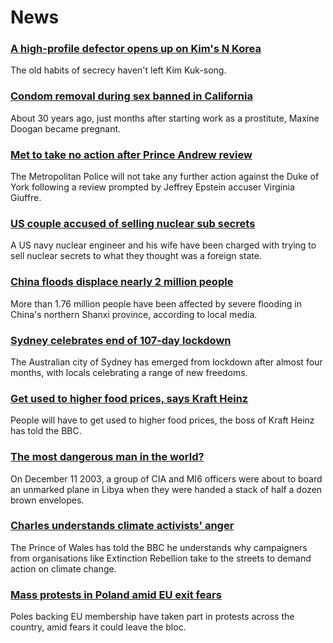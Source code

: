 # News
### [A high-profile defector opens up on Kim's N Korea](https://www.bbc.com/news/world-asia-58838834)
The old habits of secrecy haven't left Kim Kuk-song.
### [Condom removal during sex banned in California](https://www.bbc.com/news/world-us-canada-58848000)
About 30 years ago, just months after starting work as a prostitute, Maxine Doogan became pregnant. 
### [Met to take no action after Prince Andrew review](https://www.bbc.com/news/uk-58866108)
The Metropolitan Police will not take any further action against the Duke of York following a review prompted by Jeffrey Epstein accuser Virginia Giuffre.
### [US couple accused of selling nuclear sub secrets](https://www.bbc.com/news/world-us-canada-58863678)
A US navy nuclear engineer and his wife have been charged with trying to sell nuclear secrets to what they thought was a foreign state.
### [China floods displace nearly 2 million people](https://www.bbc.com/news/world-asia-china-58866854)
More than 1.76 million people have been affected by severe flooding in China's northern Shanxi province, according to local media.
### [Sydney celebrates end of 107-day lockdown](https://www.bbc.com/news/world-australia-58866464)
The Australian city of Sydney has emerged from lockdown after almost four months, with locals celebrating a range of new freedoms.
### [Get used to higher food prices, says Kraft Heinz](https://www.bbc.com/news/business-58847275)
People will have to get used to higher food prices, the boss of Kraft Heinz has told the BBC.
### [The most dangerous man in the world?](https://www.bbc.com/news/world-asia-58857827)
On December 11 2003, a group of CIA and MI6 officers were about to board an unmarked plane in Libya when they were handed a stack of half a dozen brown envelopes. 
### [Charles understands climate activists' anger](https://www.bbc.com/news/science-environment-58847456)
The Prince of Wales has told the BBC he understands why campaigners from organisations like Extinction Rebellion take to the streets to demand action on climate change.
### [Mass protests in Poland amid EU exit fears](https://www.bbc.com/news/world-europe-58863680)
Poles backing EU membership have taken part in protests across the country, amid fears it could leave the bloc.
